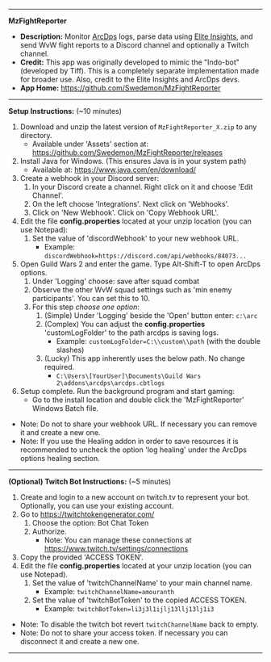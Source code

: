 ***************************************************************************************
**MzFightReporter** 
- **Description:** Monitor [ArcDps](https://www.deltaconnected.com/arcdps/) logs, parse data using [Elite Insights](https://github.com/baaron4/GW2-Elite-Insights-Parser), and send WvW fight reports to a Discord channel and optionally a Twitch channel.
- **Credit:** This app was originally developed to mimic the "Indo-bot" (developed by Tiff).  This is a completely separate implementation made for broader use.  Also, credit to the Elite Insights and ArcDps devs.
- **App Home:** https://github.com/Swedemon/MzFightReporter
***************************************************************************************
**Setup Instructions:** (~10 minutes)
1.  Download and unzip the latest version of ```MzFightReporter_X.zip``` to any directory.
	- Available under 'Assets' section at:  https://github.com/Swedemon/MzFightReporter/releases
2.  Install Java for Windows.  (This ensures Java is in your system path)
	- Available at:  https://www.java.com/en/download/
3.  Create a webhook in your Discord server:
	1. In your Discord create a channel.  Right click on it and choose 'Edit Channel'.
	2. On the left choose 'Integrations'.  Next click on 'Webhooks'.
	3. Click on 'New Webhook'.  Click on 'Copy Webhook URL'.
4.  Edit the file **config.properties** located at your unzip location (you can use Notepad):
	1. Set the value of 'discordWebhook' to your new webhook URL.
		- Example: ```discordWebhook=https://discord.com/api/webhooks/84073...```
5.  Open Guild Wars 2 and enter the game.  Type Alt-Shift-T to open ArcDps options.
	1. Under 'Logging' choose: save after squad combat
	2. Observe the other WvW squad settings such as 'min enemy participants'.  You can set this to 10.
	3. For this step _choose one option_:
		1. (Simple) Under 'Logging' beside the 'Open' button enter: ```c:\arc```
		2. (Complex) You can adjust the **config.properties** 'customLogFolder' to the path arcdps is saving logs. 
			- Example:  ```customLogFolder=C:\\custom\\path``` (with the double slashes)
		3. (Lucky) This app inherently uses the below path.  No change required.
			- ```C:\Users\[YourUser]\Documents\Guild Wars 2\addons\arcdps\arcdps.cbtlogs```
6.  Setup complete.  Run the background program and start gaming:
	- Go to the install location and double click the 'MzFightReporter' Windows Batch file.
- Note: Do not to share your webhook URL.  If necessary you can remove it and create a new one.
- Note: If you use the Healing addon in order to save resources it is recommended to uncheck the option 'log healing' under the ArcDps options healing section.
***************************************************************************************
**(Optional) Twitch Bot Instructions:** (~5 minutes)
1.  Create and login to a new account on twitch.tv to represent your bot.  Optionally, you can use your existing account.
2.  Go to https://twitchtokengenerator.com/
	1. Choose the option: Bot Chat Token
	2. Authorize.
		- Note: You can manage these connections at https://www.twitch.tv/settings/connections
3.  Copy the provided 'ACCESS TOKEN'.
4.  Edit the file **config.properties** located at your unzip location (you can use Notepad).
	1. Set the value of 'twitchChannelName' to your main channel name.
		- Example: ```twitchChannelName=amouranth```
	2. Set the value of 'twitchBotToken' to the copied ACCESS TOKEN.
		- Example: ```twitchBotToken=li3j3l1ijlj13llj13lj1i3```
- Note: To disable the twitch bot revert ```twitchChannelName``` back to empty.
- Note: Do not to share your access token.  If necessary you can disconnect it and create a new one.
***************************************************************************************

